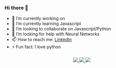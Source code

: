 ### Hi there  👋


- 🔭 I’m currently working on 
- 🌱 I’m currently learning Javascript
- 👯 I’m looking to collaborate on Javascript/Python
- 🤔 I’m looking for help with Neural Networks
- 📫 How to reach me: [LinkedIn](https://www.linkedin.com/in/haydencordeiro/)
- ⚡ Fun fact: I love python

<p align=center style="margin-top: 20px;margin-bottom: 10px">
  <a href="https://github.com/haydencordeiro">
    <img src="https://visitor-badge.glitch.me/badge?page_id=haydencordeiro.haydencordeiro">
  </a>
 
  <a href="https://github.com/haydencordeiro?tab=repositories">
    <img src="https://badges.pufler.dev/repos/haydencordeiro?style=flat-square&color=black&logo=github">
    <a href="https://github.com/haydencordeiro"><img src="https://img.shields.io/github/followers/haydencordeiro?style=social"></a>
  </a>
</p>
